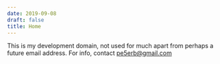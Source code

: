 ```yaml
---
date: 2019-09-08
draft: false
title: Home
---
```


This is my development domain, not used for much apart from perhaps a future email address. For info, contact pe5erb@gmail.com
